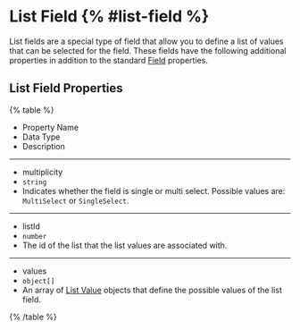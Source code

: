 # List Field {% #list-field %}

List fields are a special type of field that allow you to define a list of values that can be selected for the field. These fields have the following additional properties in addition to the standard [Field](#fields) properties.

## List Field Properties

{% table %}

- Property Name
- Data Type
- Description

---

- multiplicity
- `string`
- Indicates whether the field is single or multi select. Possible values are: `MultiSelect` or `SingleSelect`.

---

- listId
- `number`
- The id of the list that the list values are associated with.

---

- values
- `object[]`
- An array of [List Value](#list-values) objects that define the possible values of the list field.

{% /table %}
